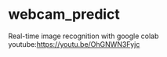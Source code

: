 # webcam_predict
Real-time image recognition with google colab  youtube:https://youtu.be/OhGNWN3Fyjc
